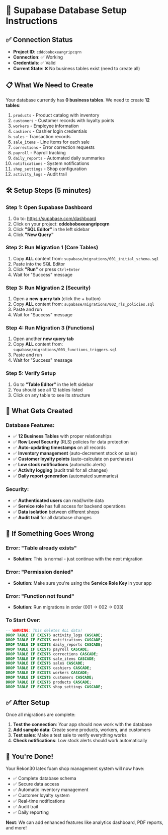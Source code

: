 # 🚀 Supabase Database Setup Instructions

## ✅ Connection Status
- **Project ID**: `cddoboboxeangripcqrn` 
- **Connection**: ✅ Working
- **Credentials**: ✅ Valid
- **Current State**: ❌ No business tables exist (need to create all)

## 📋 What We Need to Create

Your database currently has **0 business tables**. We need to create **12 tables**:

1. `products` - Product catalog with inventory
2. `customers` - Customer records with loyalty points  
3. `workers` - Employee information
4. `cashiers` - Cashier login credentials
5. `sales` - Transaction records
6. `sale_items` - Line items for each sale
7. `corrections` - Error correction requests
8. `payroll` - Payroll tracking
9. `daily_reports` - Automated daily summaries
10. `notifications` - System notifications
11. `shop_settings` - Shop configuration
12. `activity_logs` - Audit trail

## 🛠️ Setup Steps (5 minutes)

### Step 1: Open Supabase Dashboard
1. Go to: https://supabase.com/dashboard
2. Click on your project: **cddoboboxeangripcqrn**
3. Click **"SQL Editor"** in the left sidebar
4. Click **"New Query"**

### Step 2: Run Migration 1 (Core Tables)
1. Copy **ALL** content from: `supabase/migrations/001_initial_schema.sql`
2. Paste into the SQL Editor
3. Click **"Run"** or press `Ctrl+Enter`
4. Wait for "Success" message

### Step 3: Run Migration 2 (Security)  
1. Open a **new query tab** (click the + button)
2. Copy **ALL** content from: `supabase/migrations/002_rls_policies.sql`
3. Paste and run
4. Wait for "Success" message

### Step 4: Run Migration 3 (Functions)
1. Open another **new query tab**
2. Copy **ALL** content from: `supabase/migrations/003_functions_triggers.sql`
3. Paste and run
4. Wait for "Success" message

### Step 5: Verify Setup
1. Go to **"Table Editor"** in the left sidebar
2. You should see all 12 tables listed
3. Click on any table to see its structure

## 🎯 What Gets Created

### Database Features:
- ✅ **12 Business Tables** with proper relationships
- ✅ **Row Level Security** (RLS) policies for data protection
- ✅ **Auto-updating timestamps** on all records
- ✅ **Inventory management** (auto-decrement stock on sales)
- ✅ **Customer loyalty points** (auto-calculate on purchases)
- ✅ **Low stock notifications** (automatic alerts)
- ✅ **Activity logging** (audit trail for all changes)
- ✅ **Daily report generation** (automated summaries)

### Security:
- ✅ **Authenticated users** can read/write data
- ✅ **Service role** has full access for backend operations
- ✅ **Data isolation** between different shops
- ✅ **Audit trail** for all database changes

## 🚨 If Something Goes Wrong

### Error: "Table already exists"
- **Solution**: This is normal - just continue with the next migration

### Error: "Permission denied"  
- **Solution**: Make sure you're using the **Service Role Key** in your app

### Error: "Function not found"
- **Solution**: Run migrations in order (001 → 002 → 003)

### To Start Over:
```sql
-- WARNING: This deletes ALL data!
DROP TABLE IF EXISTS activity_logs CASCADE;
DROP TABLE IF EXISTS notifications CASCADE;
DROP TABLE IF EXISTS daily_reports CASCADE;
DROP TABLE IF EXISTS payroll CASCADE;
DROP TABLE IF EXISTS corrections CASCADE;
DROP TABLE IF EXISTS sale_items CASCADE;
DROP TABLE IF EXISTS sales CASCADE;
DROP TABLE IF EXISTS cashiers CASCADE;
DROP TABLE IF EXISTS workers CASCADE;
DROP TABLE IF EXISTS customers CASCADE;
DROP TABLE IF EXISTS products CASCADE;
DROP TABLE IF EXISTS shop_settings CASCADE;
```

## ✅ After Setup

Once all migrations are complete:

1. **Test the connection**: Your app should now work with the database
2. **Add sample data**: Create some products, workers, and customers
3. **Test sales**: Make a test sale to verify everything works
4. **Check notifications**: Low stock alerts should work automatically

## 🎉 You're Done!

Your Rekon30 latex foam shop management system will now have:
- ✅ Complete database schema
- ✅ Secure data access
- ✅ Automatic inventory management  
- ✅ Customer loyalty system
- ✅ Real-time notifications
- ✅ Audit trail
- ✅ Daily reporting

**Next**: We can add enhanced features like analytics dashboard, PDF reports, and more!
